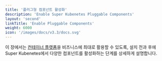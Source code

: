 ```yaml
---
title: '플러그형 컴포넌트 활성화'
description: 'Enable Super Kubenetes Pluggable Components'
layout: 'second'
linkTitle: 'Enable Pluggable Components'
weight: 6000
icon: '/images/docs/v3.3/docs.svg'
---
```


이 장에서는 [컨테이너 플랫폼](https://ai.kuberix.co.kr/)을 비즈니스에 최대로 활용할 수 있도록, 설치 전과 후에 Super Kubenetes에서 다양한 컴포넌트를 활성화하는 단계를 상세하게 설명합니다.
